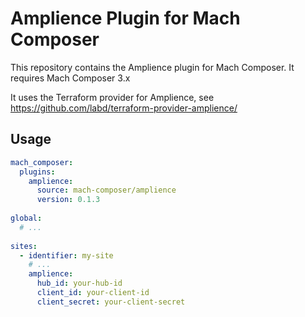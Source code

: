 # Amplience Plugin for Mach Composer 

This repository contains the Amplience plugin for Mach Composer. It requires Mach Composer 3.x

It uses the Terraform provider for Amplience, see https://github.com/labd/terraform-provider-amplience/

## Usage

```yaml
mach_composer:
  plugins:
    amplience:
      source: mach-composer/amplience
      version: 0.1.3
      
global:
  # ...
  
sites:
  - identifier: my-site
    # ...
    amplience:
      hub_id: your-hub-id
      client_id: your-client-id
      client_secret: your-client-secret
```

